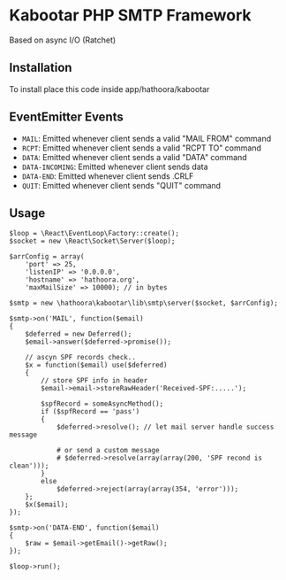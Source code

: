 # Kabootar PHP SMTP Framework

Based on async I/O (Ratchet)

## Installation

To install place this code inside app/hathoora/kabootar

## EventEmitter Events

* `MAIL`: Emitted whenever client sends a valid "MAIL FROM" command
* `RCPT`: Emitted whenever client sends a valid "RCPT TO" command
* `DATA`: Emitted whenever client sends a valid "DATA" command
* `DATA-INCOMING`: Emitted whenever client sends data
* `DATA-END`: Emitted whenever client sends .CRLF
* `QUIT`: Emitted whenever client sends "QUIT" command

## Usage

    $loop = \React\EventLoop\Factory::create();
    $socket = new \React\Socket\Server($loop);

    $arrConfig = array(
        'port' => 25,
        'listenIP' => '0.0.0.0',
        'hostname' => 'hathoora.org',
        'maxMailSize' => 10000); // in bytes

    $smtp = new \hathoora\kabootar\lib\smtp\server($socket, $arrConfig);

    $smtp->on('MAIL', function($email)
    {
        $deferred = new Deferred();
        $email->answer($deferred->promise());

        // ascyn SPF records check..
        $x = function($email) use($deferred)
        {
            // store SPF info in header
            $email->email->storeRawHeader('Received-SPF:.....');

            $spfRecord = someAsyncMethod();
            if ($spfRecord == 'pass')
            {
                $deferred->resolve(); // let mail server handle success message

                # or send a custom message
                # $deferred->resolve(array(array(200, 'SPF recond is clean')));
            }
            else
                $deferred->reject(array(array(354, 'error')));
        };
        $x($email);
    });

    $smtp->on('DATA-END', function($email)
    {
        $raw = $email->getEmail()->getRaw();
    });

    $loop->run();